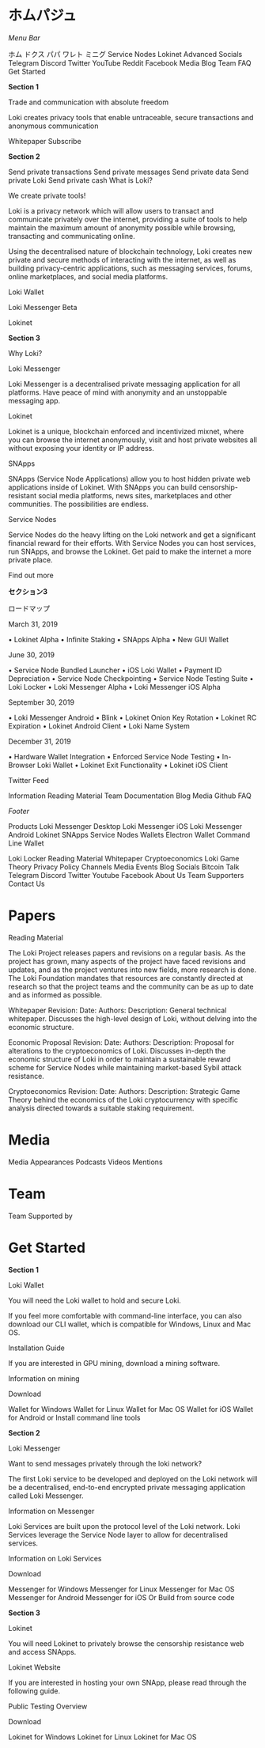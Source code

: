 # ホムパジュ

*Menu Bar*

ホム
ドクス
パパ
ワレト
ミニグ
Service Nodes
Lokinet
Advanced
Socials
Telegram
Discord
Twitter
YouTube
Reddit
Facebook
Media
Blog
Team
FAQ
Get Started

**Section 1**

Trade and communication with absolute freedom

Loki creates privacy tools that enable untraceable, secure transactions and anonymous communication

Whitepaper
Subscribe

**Section 2**

Send private transactions
Send private messages
Send private data
Send private Loki
Send private cash
What is Loki?

We create private tools!

Loki is a privacy network which will allow users to transact and communicate privately over the internet, providing a suite of tools to help maintain the maximum amount of anonymity possible while browsing, transacting and communicating online.

Using the decentralised nature of blockchain technology, Loki creates new private and secure methods of interacting with the internet, as well as building privacy-centric applications, such as messaging services, forums, online marketplaces, and social media platforms.

Loki Wallet

Loki Messenger Beta

Lokinet

**Section 3**

Why Loki?

Loki Messenger

Loki Messenger is a decentralised private messaging application for all platforms. Have peace of mind with anonymity and an unstoppable messaging app.

Lokinet

Lokinet is a unique, blockchain enforced and incentivized mixnet, where you can browse the internet anonymously, visit and host private websites all without exposing your identity or IP address.

SNApps

SNApps (Service Node Applications) allow you to host hidden private web applications inside of Lokinet. With SNApps you can build censorship-resistant social media platforms, news sites, marketplaces and other communities. The possibilities are endless.

Service Nodes

Service Nodes do the heavy lifting on the Loki network and get a significant financial reward for their efforts. With Service Nodes you can host services, run SNApps, and browse the Lokinet. Get paid to make the internet a more private place.

Find out more

**セクション3**

ロードマップ

March 31, 2019

• Lokinet Alpha
• Infinite Staking
• SNApps Alpha
• New GUI Wallet

June 30, 2019

• Service Node Bundled Launcher
• iOS Loki Wallet
• Payment ID Depreciation
• Service Node Checkpointing
• Service Node Testing Suite
• Loki Locker
• Loki Messenger Alpha
• Loki Messenger iOS Alpha

September 30, 2019

• Loki Messenger Android
• Blink
• Lokinet Onion Key Rotation
• Lokinet RC Expiration
• Lokinet Android Client
• Loki Name System

December 31, 2019

• Hardware Wallet Integration
• Enforced Service Node Testing
• In-Browser Loki Wallet
• Lokinet Exit Functionality
• Lokinet iOS Client

Twitter Feed

Information
Reading Material
Team
Documentation
Blog
Media
Github
FAQ

*Footer*

Products
Loki Messenger Desktop
Loki Messenger iOS
Loki Messenger Android
Lokinet
SNApps
Service Nodes
Wallets
Electron Wallet
Command Line Wallet

Loki Locker
Reading Material
Whitepaper
Cryptoeconomics
Loki Game Theory
Privacy Policy
Channels
Media
Events
Blog
Socials
Bitcoin Talk
Telegram
Discord
Twitter
Youtube
Facebook
About Us
Team
Supporters
Contact Us

# Papers

Reading Material

The Loki Project releases papers and revisions on a regular basis. As the project has grown, many aspects of the project have faced revisions and updates, and as the project ventures into new fields, more research is done. The Loki Foundation mandates that resources are constantly directed at research so that the project teams and the community can be as up to date and as informed as possible.

Whitepaper
Revision:
Date:
Authors:
Description: General technical whitepaper. Discusses the high-level design of Loki, without delving into the economic structure.

Economic Proposal
Revision:
Date:
Authors:
Description: Proposal for alterations to the cryptoeconomics of Loki. Discusses in-depth the economic structure of Loki in order to maintain a sustainable reward scheme for Service Nodes while maintaining market-based Sybil attack resistance.

Cryptoeconomics
Revision:
Date:
Authors:
Description: Strategic Game Theory behind the economics of the Loki cryptocurrency with specific analysis directed towards a suitable staking requirement.

# Media

Media Appearances
Podcasts
Videos
Mentions

# Team

Team
Supported by

# Get Started

**Section 1**

Loki Wallet

You will need the Loki wallet to hold and secure Loki.

If you feel more comfortable with command-line interface, you can also download our CLI wallet, which is compatible for Windows, Linux and Mac OS.

Installation Guide

If you are interested in GPU mining, download a mining software.

Information on mining

Download

Wallet for Windows
Wallet for Linux
Wallet for Mac OS
Wallet for iOS
Wallet for Android
or
Install command line tools

**Section 2**

Loki Messenger

Want to send messages privately through the loki network?

The first Loki service to be developed and deployed on the Loki network will be a decentralised, end-to-end encrypted private messaging application called Loki Messenger.

Information on Messenger

Loki Services are built upon the protocol level of the Loki network. Loki Services leverage the Service Node layer to allow for decentralised services.

Information on Loki Services

Download

Messenger for Windows
Messenger for Linux
Messenger for Mac OS
Messenger for Android
Messenger for iOS
Or
Build from source code

**Section 3**

Lokinet

You will need Lokinet to privately browse the censorship resistance web and access SNApps.

Lokinet Website

If you are interested in hosting your own SNApp, please read through the following guide.

Public Testing Overview

Download

Lokinet for Windows
Lokinet for Linux
Lokinet for Mac OS
